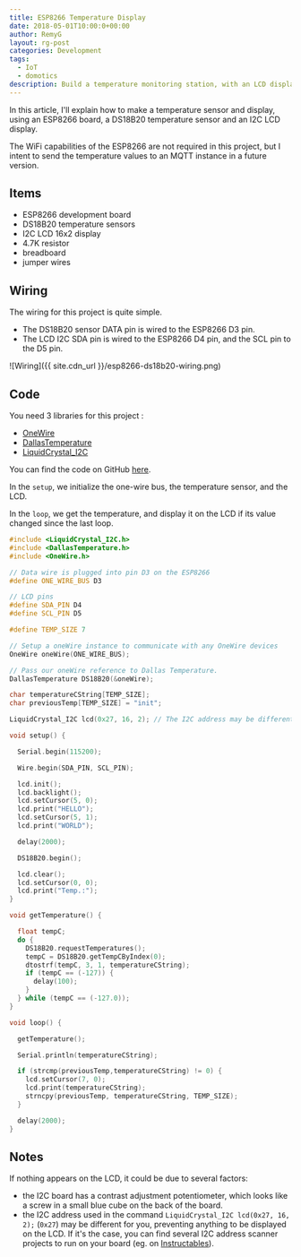 ```yaml
---
title: ESP8266 Temperature Display
date: 2018-05-01T10:00:0+00:00
author: RemyG
layout: rg-post
categories: Development
tags:
  - IoT
  - domotics
description: Build a temperature monitoring station, with an LCD display. Based on the ESP8266 board and the DS18B20 sensor.
---
```


In this article, I'll explain how to make a temperature sensor and display, using an ESP8266 board, a DS18B20 temperature sensor and an I2C LCD display.

The WiFi capabilities of the ESP8266 are not required in this project, but I intent to send the temperature values to an MQTT instance in a future version.

## Items

* ESP8266 development board
* DS18B20 temperature sensors
* I2C LCD 16x2 display
* 4.7K resistor
* breadboard
* jumper wires

<!--more-->

## Wiring

The wiring for this project is quite simple.

* The DS18B20 sensor DATA pin is wired to the ESP8266 D3 pin.
* The LCD I2C SDA pin is wired to the ESP8266 D4 pin, and the SCL pin to the D5 pin.

![Wiring]({{ site.cdn_url }}/esp8266-ds18b20-wiring.png)

## Code

You need 3 libraries for this project :

* [OneWire](https://github.com/PaulStoffregen/OneWire)
* [DallasTemperature](https://github.com/milesburton/Arduino-Temperature-Control-Library)
* [LiquidCrystal_I2C](https://github.com/marcoschwartz/LiquidCrystal_I2C)

You can find the code on GitHub [here](https://github.com/RemyG/iot-temp-to-lcd).

In the ```setup```, we initialize the one-wire bus, the temperature sensor, and the LCD.

In the ```loop```, we get the temperature, and display it on the LCD if its value changed since the last loop.

```cpp
#include <LiquidCrystal_I2C.h>
#include <DallasTemperature.h>
#include <OneWire.h>

// Data wire is plugged into pin D3 on the ESP8266
#define ONE_WIRE_BUS D3

// LCD pins
#define SDA_PIN D4
#define SCL_PIN D5

#define TEMP_SIZE 7

// Setup a oneWire instance to communicate with any OneWire devices
OneWire oneWire(ONE_WIRE_BUS);

// Pass our oneWire reference to Dallas Temperature.
DallasTemperature DS18B20(&oneWire);

char temperatureCString[TEMP_SIZE];
char previousTemp[TEMP_SIZE] = "init";

LiquidCrystal_I2C lcd(0x27, 16, 2); // The I2C address may be different in your project, see the notes below.

void setup() {

  Serial.begin(115200);

  Wire.begin(SDA_PIN, SCL_PIN);

  lcd.init();
  lcd.backlight();
  lcd.setCursor(5, 0);
  lcd.print("HELLO");
  lcd.setCursor(5, 1);
  lcd.print("WORLD");

  delay(2000);

  DS18B20.begin();

  lcd.clear();
  lcd.setCursor(0, 0);
  lcd.print("Temp.:");
}

void getTemperature() {

  float tempC;
  do {
    DS18B20.requestTemperatures();
    tempC = DS18B20.getTempCByIndex(0);
    dtostrf(tempC, 3, 1, temperatureCString);
    if (tempC == (-127)) {
      delay(100);
    }
  } while (tempC == (-127.0));
}

void loop() {

  getTemperature();

  Serial.println(temperatureCString);

  if (strcmp(previousTemp,temperatureCString) != 0) {
    lcd.setCursor(7, 0);
    lcd.print(temperatureCString);
    strncpy(previousTemp, temperatureCString, TEMP_SIZE);
  }

  delay(2000);
}
```

## Notes

If nothing appears on the LCD, it could be due to several factors:

* the I2C board has a contrast adjustment potentiometer, which looks like a screw in a small blue cube on the back of the board.
* the I2C address used in the command ```LiquidCrystal_I2C lcd(0x27, 16, 2);``` (```0x27```) may be different for you, preventing anything to be displayed on the LCD. If it's the case, you can find several I2C address scanner projects to run on your board (eg. on [Instructables](http://www.instructables.com/id/ESP8266-I2C-PORT-and-Address-Scanner/)).

